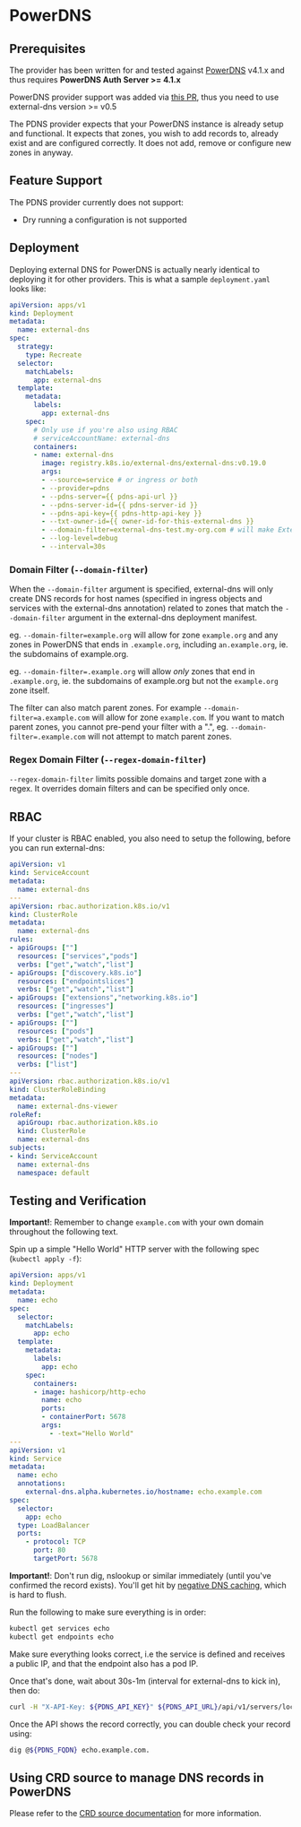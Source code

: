 # PowerDNS

## Prerequisites

The provider has been written for and tested against [PowerDNS](https://github.com/PowerDNS/pdns) v4.1.x and thus requires **PowerDNS Auth Server >= 4.1.x**

PowerDNS provider support was added via [this PR](https://github.com/kubernetes-sigs/external-dns/pull/373), thus you need to use external-dns version >= v0.5

The PDNS provider expects that your PowerDNS instance is already setup and
functional. It expects that zones, you wish to add records to, already exist
and are configured correctly. It does not add, remove or configure new zones in
anyway.

## Feature Support

The PDNS provider currently does not support:

* Dry running a configuration is not supported

## Deployment

Deploying external DNS for PowerDNS is actually nearly identical to deploying
it for other providers. This is what a sample `deployment.yaml` looks like:

```yaml
apiVersion: apps/v1
kind: Deployment
metadata:
  name: external-dns
spec:
  strategy:
    type: Recreate
  selector:
    matchLabels:
      app: external-dns
  template:
    metadata:
      labels:
        app: external-dns
    spec:
      # Only use if you're also using RBAC
      # serviceAccountName: external-dns
      containers:
      - name: external-dns
        image: registry.k8s.io/external-dns/external-dns:v0.19.0
        args:
        - --source=service # or ingress or both
        - --provider=pdns
        - --pdns-server={{ pdns-api-url }}
        - --pdns-server-id={{ pdns-server-id }}
        - --pdns-api-key={{ pdns-http-api-key }}
        - --txt-owner-id={{ owner-id-for-this-external-dns }}
        - --domain-filter=external-dns-test.my-org.com # will make ExternalDNS see only the zones matching provided domain; omit to process all available zones in PowerDNS
        - --log-level=debug
        - --interval=30s
```

### Domain Filter (`--domain-filter`)

When the `--domain-filter` argument is specified, external-dns will only create DNS records for host names (specified in ingress objects and services with the external-dns annotation) related to zones that match the `--domain-filter` argument in the external-dns deployment manifest.

eg. ```--domain-filter=example.org``` will allow for zone `example.org` and any zones in PowerDNS that ends in `.example.org`, including `an.example.org`, ie. the subdomains of example.org.

eg. ```--domain-filter=.example.org``` will allow *only* zones that end in `.example.org`, ie. the subdomains of example.org but not the `example.org` zone itself.

The filter can also match parent zones. For example `--domain-filter=a.example.com` will allow for zone `example.com`. If you want to match parent zones, you cannot pre-pend your filter with a ".", eg. `--domain-filter=.example.com` will not attempt to match parent zones.

### Regex Domain Filter (`--regex-domain-filter`)

`--regex-domain-filter` limits possible domains and target zone with a regex. It overrides domain filters and can be specified only once.

## RBAC

If your cluster is RBAC enabled, you also need to setup the following, before you can run external-dns:

```yaml
apiVersion: v1
kind: ServiceAccount
metadata:
  name: external-dns
---
apiVersion: rbac.authorization.k8s.io/v1
kind: ClusterRole
metadata:
  name: external-dns
rules:
- apiGroups: [""]
  resources: ["services","pods"]
  verbs: ["get","watch","list"]
- apiGroups: ["discovery.k8s.io"]
  resources: ["endpointslices"]
  verbs: ["get","watch","list"]
- apiGroups: ["extensions","networking.k8s.io"]
  resources: ["ingresses"]
  verbs: ["get","watch","list"]
- apiGroups: [""]
  resources: ["pods"]
  verbs: ["get","watch","list"]
- apiGroups: [""]
  resources: ["nodes"]
  verbs: ["list"]
---
apiVersion: rbac.authorization.k8s.io/v1
kind: ClusterRoleBinding
metadata:
  name: external-dns-viewer
roleRef:
  apiGroup: rbac.authorization.k8s.io
  kind: ClusterRole
  name: external-dns
subjects:
- kind: ServiceAccount
  name: external-dns
  namespace: default
```

## Testing and Verification

**Important!**: Remember to change `example.com` with your own domain throughout the following text.

Spin up a simple "Hello World" HTTP server with the following spec (`kubectl apply -f`):

```yaml
apiVersion: apps/v1
kind: Deployment
metadata:
  name: echo
spec:
  selector:
    matchLabels:
      app: echo
  template:
    metadata:
      labels:
        app: echo
    spec:
      containers:
      - image: hashicorp/http-echo
        name: echo
        ports:
        - containerPort: 5678
        args:
          - -text="Hello World"
---
apiVersion: v1
kind: Service
metadata:
  name: echo
  annotations:
    external-dns.alpha.kubernetes.io/hostname: echo.example.com
spec:
  selector:
    app: echo
  type: LoadBalancer
  ports:
    - protocol: TCP
      port: 80
      targetPort: 5678
```

**Important!**: Don't run dig, nslookup or similar immediately (until you've
confirmed the record exists). You'll get hit by [negative DNS caching](https://tools.ietf.org/html/rfc2308), which is hard to flush.

Run the following to make sure everything is in order:

```bash
kubectl get services echo
kubectl get endpoints echo
```

Make sure everything looks correct, i.e the service is defined and receives a
public IP, and that the endpoint also has a pod IP.

Once that's done, wait about 30s-1m (interval for external-dns to kick in), then do:

```bash
curl -H "X-API-Key: ${PDNS_API_KEY}" ${PDNS_API_URL}/api/v1/servers/localhost/zones/example.com. | jq '.rrsets[] | select(.name | contains("echo"))'
```

Once the API shows the record correctly, you can double check your record using:

```bash
dig @${PDNS_FQDN} echo.example.com.
```

## Using CRD source to manage DNS records in PowerDNS

Please refer to the [CRD source documentation](../sources/crd.md#example) for more information.
